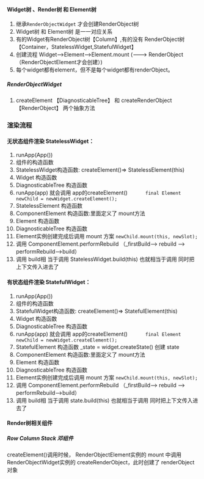 #### Widget树 、Render树 和 Element树
1. 继承`RenderObjectWidget` 才会创建RenderObject树
2. Widget树 和  Element树 是一一对应关系
3. 有的Widget有RenderObject树【Column】,有的没有 RenderObject树【Container，StatelessWidget,StatefulWidget】
4. 创建流程 Widget-->Element-->Element.mount  (---> RenderObject（RenderObjectElement才会创建）)
5. 每个widget都有element，但不是每个widget都有renderObject。

##### RenderObjectWidget
1. createElement 【DiagnosticableTree】 和 createRenderObject【RenderObject】  两个抽象方法



### 渲染流程

#### 无状态组件渲染 StatelessWidget：

1. runApp(App())
2. 组件的构造函数
2. StatelessWidget构造函数: createElement()=> StatelessElement(this)
3. Widget 构造函数
4. DiagnosticableTree 构造函数
5. runApp(app) 就会调用 app的createElement() 
`      final Element newChild = newWidget.createElement();`
6. StatelessElement 构造函数
7. ComponentElement 构造函数:里面定义了 mount方法
8. Element 构造函数
9. DiagnosticableTree 构造函数
10. Element实例创建完成后调用 mount 方案
`newChild.mount(this, newSlot);`
10. 调用 ComponentElement.performRebuild （_firstBuild--> rebuild -->  performRebuild-->build）
11.  调用 build相 当于调用 StatelessWidget.build(this) 也就相当于调用 同时把上下文传入进去了

#### 有状态组件渲染 StatefulWidget：
1. runApp(App())
2. 组件的构造函数
2. StatefulWidget构造函数: createElement()=> StatefulElement(this)
3. Widget 构造函数
4. DiagnosticableTree 构造函数
5. runApp(app) 就会调用 app的createElement() 
`      final Element newChild = newWidget.createElement();`
6. StatefulElement 构造函数   _state = widget.createState() 创建 state
7. ComponentElement 构造函数:里面定义了 mount方法
8. Element 构造函数
9. DiagnosticableTree 构造函数
10. Element实例创建完成后调用 mount 方案
`newChild.mount(this, newSlot);`
10. 调用 ComponentElement.performRebuild （_firstBuild--> rebuild -->  performRebuild-->build）
11.  调用 build相 当于调用  state.build(this) 也就相当于调用 同时把上下文传入进去了

#### Render树相关组件
##### Row   Column Stack 邓组件
 createElement()调用时候， RenderObjectElement实例的 mount 中调用 RenderObjectWidget实例的 createRenderObject，此时创建了 renderObject 对象